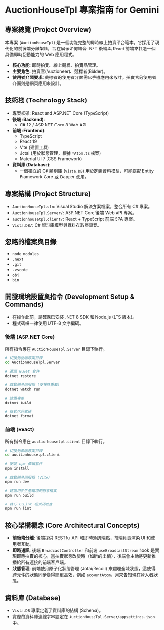 # AuctionHouseTpl 專案指南 for Gemini

## 專案總覽 (Project Overview)

本專案 (`AuctionHouseTpl`) 是一個功能完整的即時線上拍賣平台範本。它採用了現代化的前後端分離架構，旨在展示如何結合 .NET 後端與 React 前端來打造一個具備即時互動能力的 Web 應用程式。

- **核心功能**: 即時拍賣、線上競標、拍賣品管理。
- **主要角色**: 拍賣官(Auctioneer)、競標者(Bidder)。
- **使用者介面要求**: 競標者的使用者介面需以手機應用來設計。拍賣官的使用者介面則是網頁應用來設計。

## 技術棧 (Technology Stack)
- 專案框架: React and ASP.NET Core (TypeScript)
- **後端 (Backend)**:
  - C# 12 / ASP.NET Core 8 Web API
- **前端 (Frontend)**:
  - TypeScript
  - React 19
  - Vite (建置工具)
  - Jotai (用於狀態管理，根據 `*Atom.ts` 檔案)
  - Material UI 7 (CSS Framework)
- **資料庫 (Database)**:
  - 一個獨立的 C# 類別庫 (`Vista.DB`) 用於定義資料模型，可能搭配 Entity Framework Core 或 Dapper 使用。

## 專案結構 (Project Structure)

- `AuctionHouseTpl.sln`: Visual Studio 解決方案檔案，整合所有 C# 專案。
- `AuctionHouseTpl.Server/`: ASP.NET Core 後端 Web API 專案。
- `auctionhousetpl.client/`: React + TypeScript 前端 SPA 專案。
- `Vista.DB/`: C# 資料庫模型與資料存取層專案。

## 忽略的檔案與目錄

-   `node_modules`
-   `.next`
-   `.git`
-   `.vscode`
-   `obj`
-   `bin`

## 開發環境設置與指令 (Development Setup & Commands)

- 在操作此前，請確保已安裝 .NET 8 SDK 和 Node.js (LTS 版本)。
- 程式碼檔一律使用 UTF-8 文字編碼。

### 後端 (ASP.NET Core)

所有指令應在 `AuctionHouseTpl.Server` 目錄下執行。

```bash
# 切換到後端專案目錄
cd AuctionHouseTpl.Server

# 還原 NuGet 套件
dotnet restore

# 啟動開發伺服器 (支援熱重載)
dotnet watch run

# 建置專案
dotnet build

# 格式化程式碼
dotnet format
```

### 前端 (React)

所有指令應在 `auctionhousetpl.client` 目錄下執行。

```bash
# 切換到前端專案目錄
cd auctionhousetpl.client

# 安裝 npm 依賴套件
npm install

# 啟動開發伺服器 (Vite)
npm run dev

# 建置用於生產環境的靜態檔案
npm run build

# 執行 ESLint 程式碼檢查
npm run lint
```

## 核心架構概念 (Core Architectural Concepts)

- **前後端分離**: 後端提供 RESTful API 和即時通訊端點，前端負責渲染 UI 和使用者互動。
- **即時通訊**: 後端 `BroadcastController` 和前端 `useBroadcastStream` hook 是實現即時拍賣的核心。當拍賣狀態改變時（如新的出價），後端會主動將更新推播給所有連接的前端客戶端。
- **狀態管理**: 前端使用原子化狀態管理 (Jotai/Recoil) 來處理全域狀態，這使得跨元件的狀態同步變得簡單高效，例如 `accountAtom`，用來告知現在登入者狀態。

## 資料庫 (Database)

- `Vista.DB` 專案定義了資料庫的結構 (Schema)。
- 實際的資料庫連線字串設定在 `AuctionHouseTpl.Server/appsettings.json` 中。
